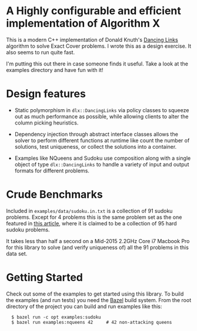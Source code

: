 # A Highly configurable and efficient implementation of Algorithm X

This is a modern C++ implementation of Donald Knuth's [Dancing
Links](https://en.wikipedia.org/wiki/Dancing_Links) algorithm to solve
Exact Cover problems. I wrote this as a design exercise. It also seems
to run quite fast.

I'm putting this out there in case someone finds it useful. Take a
look at the examples directory and have fun with it!

# Design features

- Static polymorphism in `dlx::DancingLinks` via policy classes to
  squeeze out as much performance as possible, while allowing clients
  to alter the column picking heuristics.

- Dependency injection through abstract interface classes allows the
  solver to perform different functions at runtime like count the
  number of solutions, test uniqueness, or collect the solutions into
  a container.

- Examples like NQueens and Sudoku use composition along with a single
  object of type `dlx::DancingLinks` to handle a variety of input and
  output formats for different problems.

# Crude Benchmarks

Included in `examples/data/sudoku.in.txt` is a collection of 91 sudoku
problems. Except for 4 problems this is the same problem set as the
one featured in [this article](http://norvig.com/sudoku.html), where
it is claimed to be a collection of 95 hard sudoku problems.

It takes less than half a second on a Mid-2015 2.2GHz Core i7 Macbook
Pro for this library to solve (and verify uniqueness of) all the 91
problems in this data set.

# Getting Started
Check out some of the examples to get started using this library. To
build the examples (and run tests) you need the
[Bazel](https://www.bazel.build/) build system. From the root
directory of the project you can build and run examples like this:

      $ bazel run -c opt examples:sudoku
      $ bazel run examples:nqueens 42     # 42 non-attacking queens
